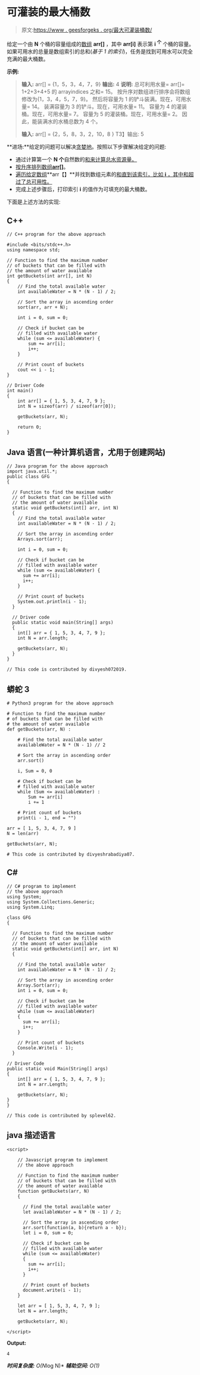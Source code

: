 # 可灌装的最大桶数

> 原文:[https://www . geesforgeks . org/最大可灌装桶数/](https://www.geeksforgeeks.org/maximum-number-of-buckets-that-can-be-filled/)

给定一个由 **N** 个桶的容量组成的[数组](https://www.geeksforgeeks.org/introduction-to-arrays/) **arr[]** ，其中 **arr[i]** 表示第 **i <sup>个</sup>** 个桶的容量。如果可用水的总量是数组索引的总和(*基于 1 的索引*)，任务是找到可用水可以完全充满的最大桶数。

**示例:**

> **输入:** arr[] = {1，5，3，4，7，9}
> **输出:** 4
> **说明:**
> 总可利用水量= arr[]= 1+2+3+4+5 的 arrayindices 之和= 15。
> 按升序对数组进行排序会将数组修改为{1，3，4，5，7，9}。
> 然后将容量为 1 的铲斗装满。现在，可用水量= 14。
> 装满容量为 3 的铲斗。现在，可用水量= 11。
> 容量为 4 的灌装桶。现在，可用水量= 7。
> 容量为 5 的灌装桶。现在，可用水量= 2。
> 因此，能装满水的水桶总数为 4 个。
> 
> **输入:** arr[] = {2，5，8，3，2，10，8 }
> T3】输出: 5

**进场:**给定的问题可以解决[贪婪地](https://www.geeksforgeeks.org/greedy-algorithms/)。按照以下步骤解决给定的问题:

*   通过计算第一个 **N 个**自然数的[和来计算总水资源量。](https://www.geeksforgeeks.org/program-find-sum-first-n-natural-numbers/)
*   [按升序排列数组**arr[]**](https://www.geeksforgeeks.org/c-program-to-sort-an-array-in-ascending-order/)。
*   [遍历给定数组](https://www.geeksforgeeks.org/c-program-to-traverse-an-array/)**arr【】**并找到数组元素的[和直到该索引，比如 **i** ，其中和超过了总可用性。](https://www.geeksforgeeks.org/program-find-sum-elements-given-array/)
*   完成上述步骤后，打印索引 **i** 的值作为可填充的最大桶数。

下面是上述方法的实现:

## C++

```
// C++ program for the above approach

#include <bits/stdc++.h>
using namespace std;

// Function to find the maximum number
// of buckets that can be filled with
// the amount of water available
int getBuckets(int arr[], int N)
{
    // Find the total available water
    int availableWater = N * (N - 1) / 2;

    // Sort the array in ascending order
    sort(arr, arr + N);

    int i = 0, sum = 0;

    // Check if bucket can be
    // filled with available water
    while (sum <= availableWater) {
        sum += arr[i];
        i++;
    }

    // Print count of buckets
    cout << i - 1;
}

// Driver Code
int main()
{
    int arr[] = { 1, 5, 3, 4, 7, 9 };
    int N = sizeof(arr) / sizeof(arr[0]);

    getBuckets(arr, N);

    return 0;
}
```

## Java 语言(一种计算机语言，尤用于创建网站)

```
// Java program for the above approach
import java.util.*;
public class GFG
{

  // Function to find the maximum number
  // of buckets that can be filled with
  // the amount of water available
  static void getBuckets(int[] arr, int N)
  {
    // Find the total available water
    int availableWater = N * (N - 1) / 2;

    // Sort the array in ascending order
    Arrays.sort(arr);

    int i = 0, sum = 0;

    // Check if bucket can be
    // filled with available water
    while (sum <= availableWater) {
      sum += arr[i];
      i++;
    }

    // Print count of buckets
    System.out.println(i - 1);
  }

  // Driver code
  public static void main(String[] args)
  {
    int[] arr = { 1, 5, 3, 4, 7, 9 };
    int N = arr.length;

    getBuckets(arr, N);
  }
}

// This code is contributed by divyesh072019.
```

## 蟒蛇 3

```
# Python3 program for the above approach

# Function to find the maximum number
# of buckets that can be filled with
# the amount of water available
def getBuckets(arr, N) :

    # Find the total available water
    availableWater = N * (N - 1) // 2

    # Sort the array in ascending order
    arr.sort()

    i, Sum = 0, 0

    # Check if bucket can be
    # filled with available water
    while (Sum <= availableWater) :
        Sum += arr[i]
        i += 1

    # Print count of buckets
    print(i - 1, end = "")

arr = [ 1, 5, 3, 4, 7, 9 ]
N = len(arr)

getBuckets(arr, N);

# This code is contributed by divyeshrabadiya07.
```

## C#

```
// C# program to implement
// the above approach
using System;
using System.Collections.Generic;
using System.Linq;

class GFG
{

  // Function to find the maximum number
  // of buckets that can be filled with
  // the amount of water available
  static void getBuckets(int[] arr, int N)
  {

    // Find the total available water
    int availableWater = N * (N - 1) / 2;

    // Sort the array in ascending order
    Array.Sort(arr);
    int i = 0, sum = 0;

    // Check if bucket can be
    // filled with available water
    while (sum <= availableWater)
    {
      sum += arr[i];
      i++;
    }

    // Print count of buckets
    Console.Write(i - 1);
  }

// Driver Code
public static void Main(String[] args)
{
    int[] arr = { 1, 5, 3, 4, 7, 9 };
    int N = arr.Length;

    getBuckets(arr, N);
}
}

// This code is contributed by splevel62.
```

## java 描述语言

```
<script>

    // Javascript program to implement
    // the above approach

    // Function to find the maximum number
    // of buckets that can be filled with
    // the amount of water available
    function getBuckets(arr, N)
    {

      // Find the total available water
      let availableWater = N * (N - 1) / 2;

      // Sort the array in ascending order
      arr.sort(function(a, b){return a - b});
      let i = 0, sum = 0;

      // Check if bucket can be
      // filled with available water
      while (sum <= availableWater)
      {
        sum += arr[i];
        i++;
      }

      // Print count of buckets
      document.write(i - 1);
    }

    let arr = [ 1, 5, 3, 4, 7, 9 ];
    let N = arr.length;

    getBuckets(arr, N);

</script>
```

**Output:** 

```
4
```

***时间复杂度:** O(N*log N)*
***辅助空间:** O(1)*